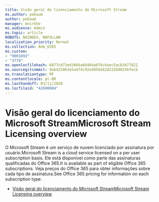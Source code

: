 ```yaml
---
title: Visão geral do licenciamento do Microsoft Stream
ms.author: pebaum
author: pebaum
manager: mnirkhe
ms.audience: Admin
ms.topic: article
ROBOTS: NOINDEX, NOFOLLOW
localization_priority: Normal
ms.collection: Adm_O365
ms.custom:
- "9001693"
- "3770"
ms.openlocfilehash: 6877c073ed366ba0d464a076c6aec5acb3477d22
ms.sourcegitcommit: 9ab422063e5a474c92ed956d42d222b90336fecb
ms.translationtype: MT
ms.contentlocale: pt-BR
ms.lasthandoff: 03/11/2020
ms.locfileid: "42600084"
---
```

# <a name="microsoft-stream-licensing-overview"></a><span data-ttu-id="41e18-102">Visão geral do licenciamento do Microsoft Stream</span><span class="sxs-lookup"><span data-stu-id="41e18-102">Microsoft Stream Licensing overview</span></span>

<span data-ttu-id="41e18-103">O Microsoft Stream é um serviço de nuvem licenciado por assinatura por usuário.</span><span class="sxs-lookup"><span data-stu-id="41e18-103">Microsoft Stream is a cloud service licensed on a per user subscription basis.</span></span> <span data-ttu-id="41e18-104">Ele está disponível como parte das assinaturas qualificadas do Office 365.</span><span class="sxs-lookup"><span data-stu-id="41e18-104">It is available as part of eligible Office 365 subscriptions.</span></span> <span data-ttu-id="41e18-105">Veja preços do Office 365 para obter informações sobre cada tipo de assinatura.</span><span class="sxs-lookup"><span data-stu-id="41e18-105">See Office 365 pricing for information on each subscription type.</span></span>

- [<span data-ttu-id="41e18-106">Visão geral do licenciamento do Microsoft Stream</span><span class="sxs-lookup"><span data-stu-id="41e18-106">Microsoft Stream Licensing overview</span></span>](https://docs.microsoft.com/stream/license-overview)